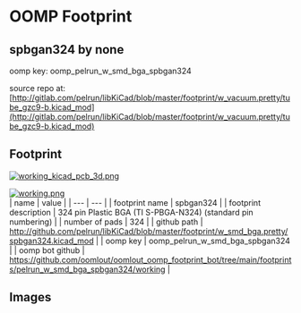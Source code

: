 # OOMP Footprint  
## spbgan324  by none  
  
oomp key: oomp_pelrun_w_smd_bga_spbgan324  
  
source repo at: [http://gitlab.com/pelrun/libKiCad/blob/master/footprint/w_vacuum.pretty/tube_gzc9-b.kicad_mod](http://gitlab.com/pelrun/libKiCad/blob/master/footprint/w_vacuum.pretty/tube_gzc9-b.kicad_mod)  
## Footprint  
  
[![working_kicad_pcb_3d.png](working_kicad_pcb_3d_600.png)](working_kicad_pcb_3d.png)  
  
[![working.png](working_600.png)](working.png)  
| name | value | 
| --- | --- | 
| footprint name | spbgan324 | 
| footprint description | 324 pin Plastic BGA (TI S-PBGA-N324) (standard pin numbering) | 
| number of pads | 324 | 
| github path | http://github.com/pelrun/libKiCad/blob/master/footprint/w_smd_bga.pretty/spbgan324.kicad_mod | 
| oomp key | oomp_pelrun_w_smd_bga_spbgan324 | 
| oomp bot github | https://github.com/oomlout/oomlout_oomp_footprint_bot/tree/main/footprints/pelrun_w_smd_bga_spbgan324/working | 
## Images  
